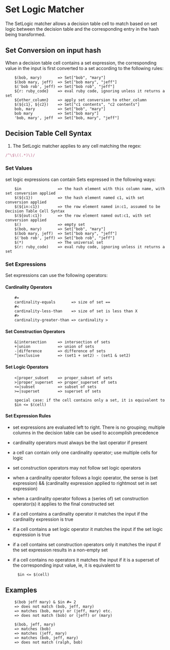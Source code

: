 # Set Logic Matcher

The SetLogic matcher allows a decision table cell to match based on set logic between the decision table and the corresponding entry in the hash being transformed.


## Set Conversion on input hash

When a decision table cell contains a set expression, the corresponding value in the input is first converted to a set according to the following rules:

        $(bob, mary)       => Set["bob", "mary"]
        $(bob mary, jeff)  => Set["bob mary", "jeff"]
        $('bob rob', jeff) => Set["bob rob", "jeff"]
        ${r: ruby_code}    => eval ruby code, ignoring unless it returns a set
        ${other_column}    => apply set conversion to other_column
        $(${c1}, ${c2})    => Set["c1 contents", "c2 contents"]
        bob, mary          => Set["bob", "mary"]
        bob mary           => Set["bob mary"]
        'bob, mary', jeff  => Set["bob, mary", "jeff"]

## Decision Table Cell Syntax

1. The SetLogic matcher applies to any cell matching the regex:

  ```ruby
  /^\$\((.*)\)/
  ```

### Set Values

set logic expressions can contain Sets expressed in the following ways:

        $in                => the hash element with this column name, with set conversion applied
        $(${c1})           => the hash element named c1, with set conversion applied
        $(${in:c1})        => the row element named in:c1, assumed to be Decision Table Cell Syntax
        $(${out:c1})       => the row element named out:c1, with set conversion applied
        $()                => empty set
        $(bob, mary)       => Set["bob", "mary"]
        $(bob mary, jeff)  => Set["bob mary", "jeff"]
        $('bob rob', jeff) => Set["bob rob", "jeff"]
        $(*)               => The universal set
        $(r: ruby_code)    => eval ruby code, ignoring unless it returns a set

### Set Expressions
Set expressions can use the following operators:

#### Cardinality Operators

        #=
        cardinality-equals       => size of set ==
        #<
        cardinality-less-than    => size of set is less than X
        #>
        cardinality-greater-than => cardinality >

#### Set Construction Operators

        &|intersection     => intersection of sets
        +|union            => union of sets
        -|difference       => difference of sets
        ^|exclusive        => (set1 + set2) - (set1 & set2)

#### Set Logic Operators

        <|proper_subset    => proper_subset of sets
        >|proper_superset  => proper_superset of sets
        <=|subset          => subset of sets
        >=|superset        => superset of sets

        special case: if the cell contains only a set, it is equivalent to
        $in <= $(cell)

#### Set Expression Rules

* set expressions are evaluated left to right. There is no grouping; multiple columns in the decision table can be used to accomplish precedence
* cardinality operators must always be the last operator if present
* a cell can contain only one cardinality operator; use multiple cells for logic
* set construction operators may not follow set logic operators
* when a cardinality operator follows a logic operator, the sense is (set expression) && (cardinality expression applied to rightmost set in set expression)
* when a cardinality operator follows a (series of) set construction operator(s) it applies to the final constructed set
* if a cell contains a cardinality operator it matches the input if the cardinality expression is true
* if a cell contains a set logic operator it matches the input if the set logic expression is true
* if a cell contains set construction operators only it matches the input if the set expression results in a non-empty set
* if a cell contains no operators it matches the input if it is a superset of the corresponding input value, ie, it is equivalent to

        $in <= $(cell)

## Examples

        $(bob jeff mary) & $in #= 2
        => does not match (bob, jeff, mary)
        => matches (bob, mary) or (jeff, mary) etc.
        => does not match (bob) or (jeff) or (mary)

        $(bob, jeff, mary)
        => matches (bob)
        => matches (jeff, mary)
        => matches (bob, jeff, mary)
        => does not match (ralph, bob)

